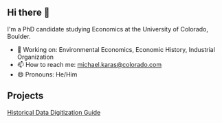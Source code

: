 ## Hi there 👋

I'm a PhD candidate studying Economics at the University of Colorado, Boulder.

- 🔭 Working on: Environmental Economics, Economic History, Industrial Organization
- 📫 How to reach me: [michael.karas@colorado.com](mailto:michael.karas@colorado.com)
- 😄 Pronouns: He/Him

## Projects

[Historical Data Digitization Guide](https://github.com/michael-richard-karas/historical-data-digitization-guide)

<!--
**michael-richard-karas/michael-richard-karas** is a ✨ _special_ ✨ repository because its `README.md` (this file) appears on your GitHub profile.

Here are some ideas to get you started:

- 🔭 I’m currently working on ...
- 🌱 I’m currently learning ...
- 👯 I’m looking to collaborate on ...
- 🤔 I’m looking for help with ...
- 💬 Ask me about ...
- 📫 How to reach me: ...
- 😄 Pronouns: ...
- ⚡ Fun fact: ...
-->
